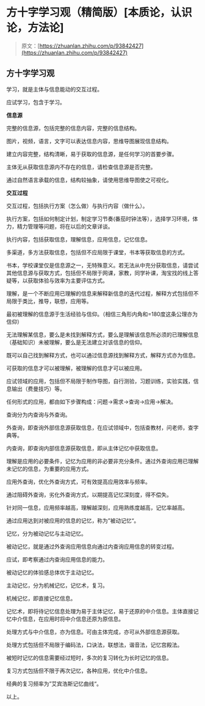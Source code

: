 # 方十字学习观（精简版）[本质论，认识论，方法论]

> 原文：[https://zhuanlan.zhihu.com/p/93842427](https://zhuanlan.zhihu.com/p/93842427)

## **方十字学习观**

学习，就是主体与信息能动的交互过程。

应试学习，包含于学习。

**信息源**

完整的信息源，包括完整的信息内容，完整的信息结构。

图片，视频，语言，文字可以表达信息内容，思维导图展现信息结构。

建立内容完整，结构清晰，易于获取的信息源，是任何学习的首要步骤。

主体无从获取信息源内不存在的信息，请检查信息源是否完整。

通过自然语言承载的信息，结构较抽象，请使用思维导图使之可视化。

**交互过程**

交互过程，包括执行方案（怎么做）与执行内容（做什么）。

执行方案，包括如何制定计划，制定学习节奏(番茄时钟法等），选择学习环境，体力，精力管理等问题，将在以后的文章详谈。

执行内容，包括获取信息，理解信息，应用信息，记忆信息。

多渠道，多方法获取信息，包括但不应局限于课堂，书本等获取信息的方式。

书本，学校课堂仅是信息源之一，无特殊意义。若无法从中充分获取信息，请尝试其他信息源与获取方式，包括但不局限于网课，家教，同学补课，淘宝找的线上答疑等，以获取体验与效率为主要评估方式。

理解，是一个不断应用已理解的信息来解释新信息的迭代过程，解释方式包括但不局限于类比，推导，联想，应用等。

最初被理解的信息源于生活经验与信仰。（相信三角形内角和=180度这条公理亦为信仰）

无法理解某信息，要么是未找到解释方式，要么是理解该信息所必须的已理解信息（基础知识）未被理解，要么是无法建立对该信息的信仰。

既可以自己找到解释方式，也可以通过信息源找到解释方式，解释方式亦为信息。

可获取的信息才可以被理解，被理解的信息才可以被应用。

应试领域的应用，包括但不局限于制作导图，自行测验，习题训练，实验实践，信息输出（费曼技巧）等。

任何形式的应用，都由如下步骤构成：问题→需求→查询→应用→解决。

查询分为内查询与外查询。

外查询，即查询外部信息源获取信息，在应试领域中，包括查教材，问老师，查字典等。

内查询，即查询内部信息源获取信息，即从主体记忆中获取信息。

理解是应用的必要条件，记忆为应用的非必要非充分条件。通过外查询应用已理解未记忆的信息，为重要的应用方式。

应用外查询，优化外查询方式，可有效提高应用效率与频率。

通过阻碍外查询，劣化外查询方式，以期提高记忆深刻度，得不偿失。

针对同一信息，应用频率越高，理解越深刻，应用熟练度越高，记忆率越高。

通过应用达到对被应用的信息的记忆，称为”被动记忆“。

记忆，分为被动记忆与主动记忆。

被动记忆，就是通过外查询应用信息向通过内查询应用信息的转变过程。

应试，即考察通过内查询应用信息的能力。

被动记忆的体验感总体优于主动记忆。

主动记忆，分为机械记忆，记忆术，复习。

机械记忆，即直接记忆信息。

记忆术，即将待记忆信息处理为易于主体记忆，易于还原的中介信息。主体直接记忆中介信息，在应用时将中介信息还原为原信息。

处理方式与中介信息，亦为信息。可由主体完成，亦可从外部信息源获取。

处理方式包括但不局限于编码法，口诀法，联想法，谐音法，记忆宫殿法。

被短时记忆的信息需要经过短时，多次的复习转化为长时记忆的信息。

复习方式包括但不限于再次记忆，各种应用，优化中介信息。

经典的复习频率为”艾宾浩斯记忆曲线“。

以上。